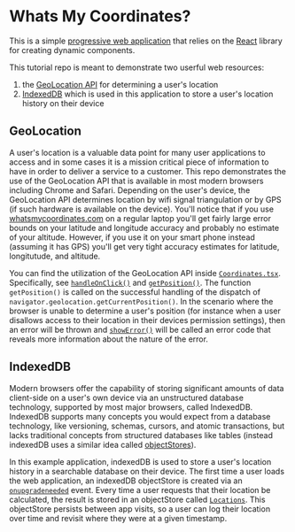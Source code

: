 # Whats My Coordinates?

This is a simple [progressive web application](https://developer.mozilla.org/en-US/docs/Web/Progressive_web_apps) that relies on the
[React](https://react.dev/) library for creating dynamic components. 

This tutorial repo is meant to demonstrate two userful web resources:

1. the [GeoLocation API](https://developer.mozilla.org/en-US/docs/Web/API/Geolocation_API) for determining a user's location
2. [IndexedDB](https://developer.mozilla.org/en-US/docs/Web/API/IndexedDB_API) which is used in this application to store a user's location history on their device

## GeoLocation

A user's location is a valuable data point for many user applications to access and in some cases it is a mission critical piece of information to have in order to
deliver a service to a customer. This repo demonstrates the use of the GeoLocation API that is available in most modern browsers including Chrome and Safari. Depending on the user's device, the GeoLocation API determines location by wifi signal triangulation or by GPS (if such hardware is available on the device). You'll notice that if you use [whatsmycoordinates.com](https://whatsmycoordinates.com) on a regular laptop you'll get fairly large error bounds on your latitude and longitude accuracy and probably no estimate of your altitude. However, if you use it on your smart phone instead (assuming it has GPS) you'll get very tight accuracy estimates for latitude, longitutude, and altitude. 

You can find the utilization of the GeoLocation API inside [`Coordinates.tsx`](/src/Coordinates.tsx). Specifically, see [`handleOnClick()`](/src/Coordinates.tsx#L63) and [`getPosition()`](/src/Coordinates.tsx#L73). The function `getPosition()` is called on the successful handling of the dispatch of `navigator.geolocation.getCurrentPosition()`. In the scenario where the browser is unable to determine a user's position (for instance when a user disallows access to their location in their devices permission settings), then an error will be thrown and [`showError()`](/src/Coordinates.tsx#L119) will be called an error code that reveals more information about the nature of the error. 

## IndexedDB

Modern browsers offer the capability of storing significant amounts of data client-side on a user's own device via an unstructured database technology, supported by most major browsers, called IndexedDB. IndexedDB supports many concepts you would expect from a database technology, like versioning, schemas, cursors, and atomic transactions, but lacks traditional concepts from structured databases like tables (instead indexedDB uses a similar idea called [objectStores](https://developer.mozilla.org/en-US/docs/Web/API/IDBObjectStore)).

In this example application, indexedDB is used to store a user's location history in a searchable database on their device. The first time a user loads the web application, an indexedDB objectStore is created via an [`onupgradeneeded`](/src/Coordinates.tsx#L32) event. Every time a user requests that their location be calculated, the result is stored in an objectStore called [`Locations`](/src/Coordinates.tsx#L90). This objectStore persists between app visits, so a user can log their location over time and revisit where they were at a given timestamp. 
